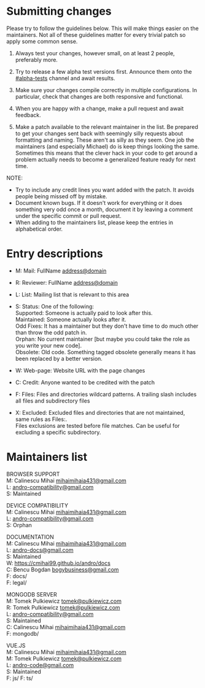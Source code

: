 # Submitting changes

Please try to follow the guidelines below. This will make things easier on the maintainers.
Not all of these guidelines matter for every trivial patch so apply some common sense.

1. Always test your changes, however small, on at least 2 people, preferably more.

1. Try to release a few alpha test versions first.
  Announce them onto the <a href="https://discord.gg/XMG9wxg5" target="_blank">#alpha-tests</a> channel and await results.

1. Make sure your changes compile correctly in multiple configurations.
  In particular, check that changes are both responsive and functional.

1. When you are happy with a change, make a pull request and await feedback.

1. Make a patch available to the relevant maintainer in the list.
  Be prepared to get your changes sent back with seemingly silly requests about formatting and naming.
  These aren't as silly as they seem. One job the maintainers (and especially Michael) do is keep things looking the same. Sometimes this means that the clever hack in your code to get around a problem
  actually needs to become a generalized feature ready for next time.

NOTE:  
- Try to include any credit lines you want added with the patch.
  It avoids people being missed off by mistake.  
- Document known bugs.
  If it doesn't work for everything or it does something very odd once a month,
  document it by leaving a comment under the specific commit or pull request.
- When adding to the maintainers list, please keep the entries in alphabetical order.

# Entry descriptions

- M: Mail: FullName <address@domain>

- R: Reviewer: FullName <address@domain>

- L: List: Mailing list that is relevant to this area

- S: Status: One of the following:  
  Supported:	Someone is actually paid to look after this.  
  Maintained:	Someone actually looks after it.  
  Odd Fixes:	It has a maintainer but they don't have time to do much other than throw the odd patch in.  
  Orphan:	    No current maintainer [but maybe you could take the role as you write your new code].  
  Obsolete:	  Old code. Something tagged obsolete generally means it has been replaced by a better version.

- W: Web-page: Website URL with the page changes

- C: Credit: Anyone wanted to be credited with the patch

- F: Files: Files and directories wildcard patterns.
  A trailing slash includes all files and subdirectory files

- X: Excluded: Excluded files and directories that are not maintained, same rules as Files:.  
  Files exclusions are tested before file matches. Can be useful for excluding a specific subdirectory.

# Maintainers list

BROWSER SUPPORT  
M: Calinescu Mihai <mihaimihaia431@gmail.com>  
L: andro-compatibility@gmail.com  
S: Maintained

DEVICE COMPATIBILITY  
M: Calinescu Mihai <mihaimihaia431@gmail.com>  
L: andro-compatibility@gmail.com  
S: Orphan

DOCUMENTATION  
M: Calinescu Mihai <mihaimihaia431@gmail.com>  
L: andro-docs@gmail.com  
S: Maintained  
W: https://cmihai99.github.io/andro/docs  
C: Bencu Bogdan <bogybusiness@gmail.com>  
F: docs/  
F: legal/

MONGODB SERVER  
M: Tomek Pulkiewicz <tomek@pulkiewicz.com>  
R: Tomek Pulkiewicz <tomek@pulkiewicz.com>    
L: andro-compatibility@gmail.com  
S: Maintained  
C: Calinescu Mihai <mihaimihaia431@gmail.com>  
F: mongodb/

VUE.JS  
M: Calinescu Mihai <mihaimihaia431@gmail.com>  
M: Tomek Pulkiewicz <tomek@pulkiewicz.com>  
L: andro-code@gmail.com  
S: Maintained  
F: js/
F: ts/
